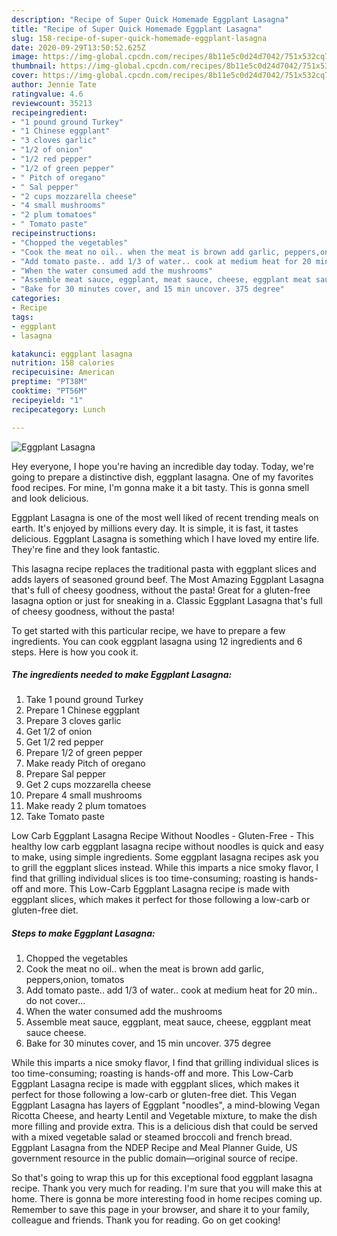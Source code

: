 ```yaml
---
description: "Recipe of Super Quick Homemade Eggplant Lasagna"
title: "Recipe of Super Quick Homemade Eggplant Lasagna"
slug: 158-recipe-of-super-quick-homemade-eggplant-lasagna
date: 2020-09-29T13:50:52.625Z
image: https://img-global.cpcdn.com/recipes/8b11e5c0d24d7042/751x532cq70/eggplant-lasagna-recipe-main-photo.jpg
thumbnail: https://img-global.cpcdn.com/recipes/8b11e5c0d24d7042/751x532cq70/eggplant-lasagna-recipe-main-photo.jpg
cover: https://img-global.cpcdn.com/recipes/8b11e5c0d24d7042/751x532cq70/eggplant-lasagna-recipe-main-photo.jpg
author: Jennie Tate
ratingvalue: 4.6
reviewcount: 35213
recipeingredient:
- "1 pound ground Turkey"
- "1 Chinese eggplant"
- "3 cloves garlic"
- "1/2 of onion"
- "1/2 red pepper"
- "1/2 of green pepper"
- " Pitch of oregano"
- " Sal pepper"
- "2 cups mozzarella cheese"
- "4 small mushrooms"
- "2 plum tomatoes"
- " Tomato paste"
recipeinstructions:
- "Chopped the vegetables"
- "Cook the meat no oil.. when the meat is brown add garlic, peppers,onion, tomatos"
- "Add tomato paste.. add 1/3 of water.. cook at medium heat for 20 min.. do not cover..."
- "When the water consumed add the mushrooms"
- "Assemble meat sauce, eggplant, meat sauce, cheese, eggplant meat sauce cheese."
- "Bake for 30 minutes cover, and 15 min uncover. 375 degree"
categories:
- Recipe
tags:
- eggplant
- lasagna

katakunci: eggplant lasagna 
nutrition: 158 calories
recipecuisine: American
preptime: "PT38M"
cooktime: "PT56M"
recipeyield: "1"
recipecategory: Lunch

---
```



![Eggplant Lasagna](https://img-global.cpcdn.com/recipes/8b11e5c0d24d7042/751x532cq70/eggplant-lasagna-recipe-main-photo.jpg)

Hey everyone, I hope you're having an incredible day today. Today, we're going to prepare a distinctive dish, eggplant lasagna. One of my favorites food recipes. For mine, I'm gonna make it a bit tasty. This is gonna smell and look delicious.

Eggplant Lasagna is one of the most well liked of recent trending meals on earth. It's enjoyed by millions every day. It is simple, it is fast, it tastes delicious. Eggplant Lasagna is something which I have loved my entire life. They're fine and they look fantastic.

This lasagna recipe replaces the traditional pasta with eggplant slices and adds layers of seasoned ground beef. The Most Amazing Eggplant Lasagna that&#39;s full of cheesy goodness, without the pasta! Great for a gluten-free lasagna option or just for sneaking in a. Classic Eggplant Lasagna that&#39;s full of cheesy goodness, without the pasta!


To get started with this particular recipe, we have to prepare a few ingredients. You can cook eggplant lasagna using 12 ingredients and 6 steps. Here is how you cook it.

<!--inarticleads1-->

##### The ingredients needed to make Eggplant Lasagna:

1. Take 1 pound ground Turkey
1. Prepare 1 Chinese eggplant
1. Prepare 3 cloves garlic
1. Get 1/2 of onion
1. Get 1/2 red pepper
1. Prepare 1/2 of green pepper
1. Make ready  Pitch of oregano
1. Prepare  Sal pepper
1. Get 2 cups mozzarella cheese
1. Prepare 4 small mushrooms
1. Make ready 2 plum tomatoes
1. Take  Tomato paste


Low Carb Eggplant Lasagna Recipe Without Noodles - Gluten-Free - This healthy low carb eggplant lasagna recipe without noodles is quick and easy to make, using simple ingredients. Some eggplant lasagna recipes ask you to grill the eggplant slices instead. While this imparts a nice smoky flavor, I find that grilling individual slices is too time-consuming; roasting is hands-off and more. This Low-Carb Eggplant Lasagna recipe is made with eggplant slices, which makes it perfect for those following a low-carb or gluten-free diet. 

<!--inarticleads2-->

##### Steps to make Eggplant Lasagna:

1. Chopped the vegetables
1. Cook the meat no oil.. when the meat is brown add garlic, peppers,onion, tomatos
1. Add tomato paste.. add 1/3 of water.. cook at medium heat for 20 min.. do not cover...
1. When the water consumed add the mushrooms
1. Assemble meat sauce, eggplant, meat sauce, cheese, eggplant meat sauce cheese.
1. Bake for 30 minutes cover, and 15 min uncover. 375 degree


While this imparts a nice smoky flavor, I find that grilling individual slices is too time-consuming; roasting is hands-off and more. This Low-Carb Eggplant Lasagna recipe is made with eggplant slices, which makes it perfect for those following a low-carb or gluten-free diet. This Vegan Eggplant Lasagna has layers of Eggplant &#34;noodles&#34;, a mind-blowing Vegan Ricotta Cheese, and hearty Lentil and Vegetable mixture, to make the dish more filling and provide extra. This is a delicious dish that could be served with a mixed vegetable salad or steamed broccoli and french bread. Eggplant Lasagna from the NDEP Recipe and Meal Planner Guide, US government resource in the public domain—original source of recipe. 

So that's going to wrap this up for this exceptional food eggplant lasagna recipe. Thank you very much for reading. I'm sure that you will make this at home. There is gonna be more interesting food in home recipes coming up. Remember to save this page in your browser, and share it to your family, colleague and friends. Thank you for reading. Go on get cooking!
